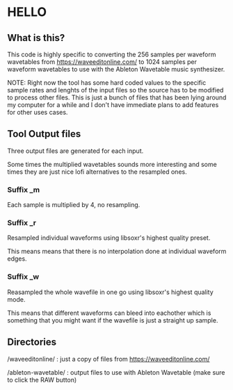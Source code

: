 # HELLO

## What is this?

This code is highly specific to converting the 256 samples per waveform
wavetables from https://waveeditonline.com/ to 1024 samples per waveform
wavetables to use with the Ableton Wavetable music synthesizer.

NOTE: Right now the tool has some hard coded values to the specific sample
rates and lenghts of the input files so the source has to be modified to
process other files. This is just a bunch of files that has been lying around
my computer for a while and I don't have immediate plans to add features for
other uses cases.

## Tool Output files


Three output files are generated for each input.

Some times the multiplied wavetables sounds more interesting and some times
they are just nice lofi alternatives to the resampled ones.

### Suffix _m

Each sample is multiplied by 4, no resampling.

### Suffix _r

Resampled individual waveforms using libsoxr's highest quality preset.

This means means that there is no interpolation done at individual waveform edges.

### Suffix _w

Reasampled the whole wavefile in one go using libsoxr's highest quality mode.

This means that different waveforms can bleed into eachother which is something
that you might want if the wavefile is just a straight up sample.

## Directories

/waveeditonline/ : just a copy of files from https://waveeditonline.com/

/ableton-wavetable/ : output files to use with Ableton Wavetable (make sure to click the RAW button)
